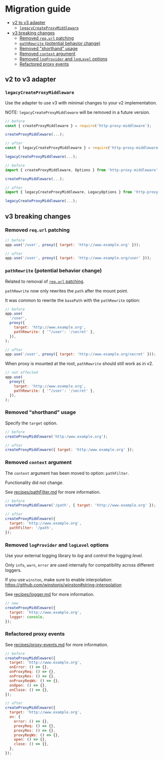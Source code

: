 # Migration guide

- [v2 to v3 adapter](#v2-to-v3-adapter)
  - [`legacyCreateProxyMiddleware`](#legacycreateproxymiddleware)
- [v3 breaking changes](#v3-breaking-changes)
  - [Removed `req.url` patching](#removed-requrl-patching)
  - [`pathRewrite` (potential behavior change)](#pathrewrite-potential-behavior-change)
  - [Removed "shorthand" usage](#removed-shorthand-usage)
  - [Removed `context` argument](#removed-context-argument)
  - [Removed `logProvider` and `logLevel` options](#removed-logprovider-and-loglevel-options)
  - [Refactored proxy events](#refactored-proxy-events)

## v2 to v3 adapter

### `legacyCreateProxyMiddleware`

Use the adapter to use v3 with minimal changes to your v2 implementation.

NOTE: `legacyCreateProxyMiddleware` will be removed in a future version.

```js
// before
const { createProxyMiddleware } = require('http-proxy-middleware');

createProxyMiddleware(...);

// after
const { legacyCreateProxyMiddleware } = require('http-proxy-middleware');

legacyCreateProxyMiddleware(...);
```

```ts
// before
import { createProxyMiddleware, Options } from 'http-proxy-middleware';

createProxyMiddleware(...);

// after
import { legacyCreateProxyMiddleware, LegacyOptions } from 'http-proxy-middleware';

legacyCreateProxyMiddleware(...);
```

## v3 breaking changes

### Removed `req.url` patching

```js
// before
app.use('/user', proxy({ target: 'http://www.example.org' }));

// after
app.use('/user', proxy({ target: 'http://www.example.org/user' }));
```

### `pathRewrite` (potential behavior change)

Related to removal of [`req.url` patching](#removed-requrl-patching).

`pathRewrite` now only rewrites the `path` after the mount point.

It was common to rewrite the `basePath` with the `pathRewrite` option:

```js
// before
app.use(
  '/user',
  proxy({
    target: 'http://www.example.org',
    pathRewrite: { '^/user': '/secret' },
  }),
);

// after
app.use('/user', proxy({ target: 'http://www.example.org/secret' }));
```

When proxy is mounted at the root, `pathRewrite` should still work as in v2.

```js
// not affected
app.use(
  proxy({
    target: 'http://www.example.org',
    pathRewrite: { '^/user': '/secret' },
  }),
);
```

### Removed "shorthand" usage

Specify the `target` option.

```js
// before
createProxyMiddleware('http:/www.example.org');

// after
createProxyMiddleware({ target: 'http:/www.example.org' });
```

### Removed `context` argument

The `context` argument has been moved to option: `pathFilter`.

Functionality did not change.

See [recipes/pathFilter.md](./recipes/pathFilter.md) for more information.

```js
// before
createProxyMiddleware('/path', { target: 'http://www.example.org' });

// after
createProxyMiddleware({
  target: 'http://www.example.org',
  pathFilter: '/path',
});
```

### Removed `logProvider` and `logLevel` options

Use your external logging library to _log_ and control the logging _level_.

Only `info`, `warn`, `error` are used internally for compatibility across different loggers.

If you use `winston`, make sure to enable interpolation: <https://github.com/winstonjs/winston#string-interpolation>

See [recipes/logger.md](./recipes/logger.md) for more information.

```js
// new
createProxyMiddleware({
  target: 'http://www.example.org',
  logger: console,
});
```

### Refactored proxy events

See [recipes/proxy-events.md](./recipes/proxy-events.md) for more information.

```js
// before
createProxyMiddleware({
  target: 'http://www.example.org',
  onError: () => {},
  onProxyReq: () => {},
  onProxyRes: () => {},
  onProxyReqWs: () => {},
  onOpen: () => {},
  onClose: () => {},
});

// after
createProxyMiddleware({
  target: 'http://www.example.org',
  on: {
    error: () => {},
    proxyReq: () => {},
    proxyRes: () => {},
    proxyReqWs: () => {},
    open: () => {},
    close: () => {},
  },
});
```
